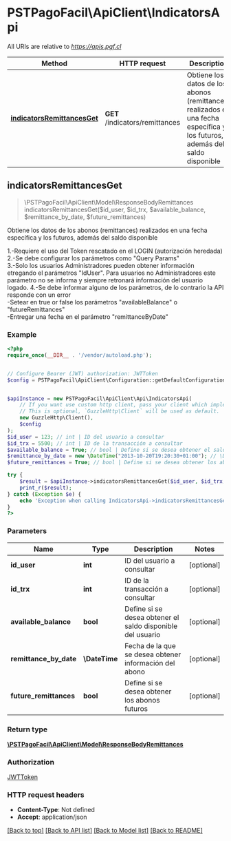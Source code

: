 # PSTPagoFacil\ApiClient\IndicatorsApi

All URIs are relative to *https://apis.pgf.cl*

Method | HTTP request | Description
------------- | ------------- | -------------
[**indicatorsRemittancesGet**](IndicatorsApi.md#indicatorsRemittancesGet) | **GET** /indicators/remittances | Obtiene los datos de los abonos (remittances) realizados en una fecha específica y los futuros, además del saldo disponible



## indicatorsRemittancesGet

> \PSTPagoFacil\ApiClient\Model\ResponseBodyRemittances indicatorsRemittancesGet($id_user, $id_trx, $available_balance, $remittance_by_date, $future_remittances)

Obtiene los datos de los abonos (remittances) realizados en una fecha específica y los futuros, además del saldo disponible

1.-Requiere el uso del Token rescatado en el LOGIN (autorización heredada) <br> 2.-Se debe configurar los parámetros como \"Query Params\" <br> 3.-Solo los usuarios Administradores pueden obtener información etregando el parámetros \"IdUser\". Para usuarios no Administradores este parámetro no se informa y siempre retronará información del usuario logado. 4.-Se debe informar alguno de los parámetros, de lo contrario la API responde con un error <br>     -Setear en true or false los parámetros \"availableBalance\" o \"futureRemittances\" <br>     -Entregar una fecha en el parámetro \"remittanceByDate\"<br>

### Example

```php
<?php
require_once(__DIR__ . '/vendor/autoload.php');


// Configure Bearer (JWT) authorization: JWTToken
$config = PSTPagoFacil\ApiClient\Configuration::getDefaultConfiguration()->setAccessToken('YOUR_ACCESS_TOKEN');


$apiInstance = new PSTPagoFacil\ApiClient\Api\IndicatorsApi(
    // If you want use custom http client, pass your client which implements `GuzzleHttp\ClientInterface`.
    // This is optional, `GuzzleHttp\Client` will be used as default.
    new GuzzleHttp\Client(),
    $config
);
$id_user = 123; // int | ID del usuario a consultar
$id_trx = 5500; // int | ID de la transacción a consultar
$available_balance = True; // bool | Define si se desea obtener el saldo disponible del usuario
$remittance_by_date = new \DateTime("2013-10-20T19:20:30+01:00"); // \DateTime | Fecha de la que se desea obtener información del abono
$future_remittances = True; // bool | Define si se desea obtener los abonos futuros

try {
    $result = $apiInstance->indicatorsRemittancesGet($id_user, $id_trx, $available_balance, $remittance_by_date, $future_remittances);
    print_r($result);
} catch (Exception $e) {
    echo 'Exception when calling IndicatorsApi->indicatorsRemittancesGet: ', $e->getMessage(), PHP_EOL;
}
?>
```

### Parameters


Name | Type | Description  | Notes
------------- | ------------- | ------------- | -------------
 **id_user** | **int**| ID del usuario a consultar | [optional]
 **id_trx** | **int**| ID de la transacción a consultar | [optional]
 **available_balance** | **bool**| Define si se desea obtener el saldo disponible del usuario | [optional]
 **remittance_by_date** | **\DateTime**| Fecha de la que se desea obtener información del abono | [optional]
 **future_remittances** | **bool**| Define si se desea obtener los abonos futuros | [optional]

### Return type

[**\PSTPagoFacil\ApiClient\Model\ResponseBodyRemittances**](../Model/ResponseBodyRemittances.md)

### Authorization

[JWTToken](../../README.md#JWTToken)

### HTTP request headers

- **Content-Type**: Not defined
- **Accept**: application/json

[[Back to top]](#) [[Back to API list]](../../README.md#documentation-for-api-endpoints)
[[Back to Model list]](../../README.md#documentation-for-models)
[[Back to README]](../../README.md)

